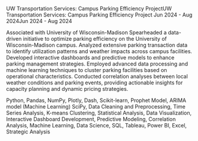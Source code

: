 
UW Transportation Services: Campus Parking Efficiency ProjectUW Transportation Services: Campus Parking Efficiency Project
Jun 2024 - Aug 2024Jun 2024 - Aug 2024

Associated with University of Wisconsin-Madison
Spearheaded a data-driven initiative to optimize parking efficiency on the University of Wisconsin-Madison campus. 
Analyzed extensive parking transaction data to identify utilization patterns and weather impacts across campus facilities. Developed interactive dashboards and predictive models to enhance parking management strategies. 
Employed advanced data processing and machine learning techniques to cluster parking facilities based on operational characteristics. 
Conducted correlation analyses between local weather conditions and parking events, providing actionable insights for capacity planning and dynamic pricing strategies.

Python,
Pandas,
NumPy,
Plotly,
Dash,
Scikit-learn,
Prophet Model, ARIMA model (Machine Learning)
SciPy,
Data Cleaning and Preprocessing,
Time Series Analysis,
K-means Clustering,
Statistical Analysis,
Data Visualization,
Interactive Dashboard Development,
Predictive Modeling,
Correlation Analysis,
Machine Learning,
Data Science,
SQL,
Tableau,
Power BI,
Excel,
Strategic Analysis
